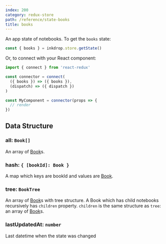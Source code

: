 ```yaml
---
index: 200
category: redux-store
path: /reference/state-books
title: books
---
```


An app state of notebooks.
To get the `books` state:

```js
const { books } = inkdrop.store.getState()
```

Or, to connect with your React component:

```js
import { connect } from 'react-redux'

const connector = connect(
  ({ books }) => ({ books }),
  (dispatch) => ({ dispatch })
)

const MyComponent = connector(props => {
  // render
})
```

## Data Structure

### all: `Book[]`

An array of [Book][Book]s.

### hash: `{ [bookId]: Book }`

A map which keys are bookId and values are [Book][Book].

### tree: `BookTree`

An array of [Book][Book]s with tree structure.
A Book which has child notebooks recursively has `children` property.
`children` is the same structure as `tree`: an array of [Book][Book]s.

### lastUpdatedAt: `number`

Last datetime when the state was changed


[Book]: /reference/data-models#a-nameresource-bookbooka
